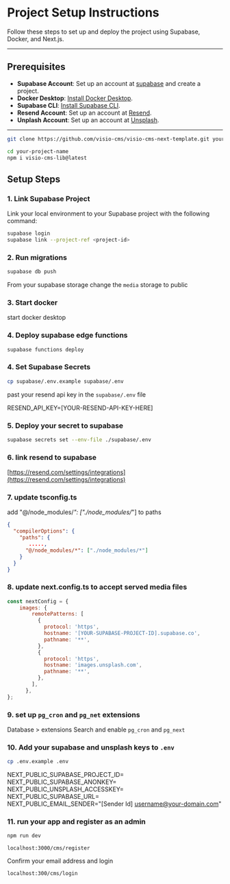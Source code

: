 # Project Setup Instructions

Follow these steps to set up and deploy the project using Supabase, Docker, and Next.js.

---

## Prerequisites
- **Supabase Account**: Set up an account at [supabase](https://supabase.com/) and create a project.
- **Docker Desktop**: [Install Docker Desktop](https://www.docker.com/products/docker-desktop).
- **Supabase CLI**: [Install Supabase CLI](https://supabase.com/docs/guides/cli).
- **Resend Account**: Set up an account at [Resend](https://resend.com).
- **Unplash Account**: Set up an account at [Unsplash](https://unsplash.com/).
---

```bash
git clone https://github.com/visio-cms/visio-cms-next-template.git your-project_name

cd your-project-name
npm i visio-cms-lib@latest
```

## Setup Steps

### 1. Link Supabase Project
Link your local environment to your Supabase project with the following command:
```bash
supabase login
supabase link --project-ref <project-id>
```

### 2. Run migrations
```bash
supabase db push
```

From your supabase storage change the `media` storage to public

### 3. Start docker
start docker desktop

### 4. Deploy supabase edge functions
```bash
supabase functions deploy
```

### 4.  Set Supabase Secrets

```bash
cp supabase/.env.example supabase/.env
```
past your resend api key in the `supabase/.env` file

RESEND_API_KEY=[YOUR-RESEND-API-KEY-HERE]


### 5.  Deploy your secret to supabase
```bash
supabase secrets set --env-file ./supabase/.env
```
### 6.  link resend to supabase
[https://resend.com/settings/integrations](https://resend.com/settings/integrations)


### 7.  update tsconfig.ts
add "@/node_modules/*": ["./node_modules/*"] to paths
```json
{
  "compilerOptions": {
    "paths": {
       .....,
      "@/node_modules/*": ["./node_modules/*"]
    }
  }
}
```
### 8.  update next.config.ts to accept served media files

```js
const nextConfig = {
    images: {
        remotePatterns: [
          {
            protocol: 'https',
            hostname: '[YOUR-SUPABASE-PROJECT-ID].supabase.co',
            pathname: '**',
          },
          {
            protocol: 'https',
            hostname: 'images.unsplash.com',
            pathname: '**',
          },
        ],
      },
};
```

### 9.  set up `pg_cron` and `pg_net` extensions
Database > extensions
Search and enable `pg_cron` and `pg_next`


### 10.  Add your supabase and unsplash keys to `.env`
```bash
cp .env.example .env
```
NEXT_PUBLIC_SUPABASE_PROJECT_ID=<br/>
NEXT_PUBLIC_SUPABASE_ANONKEY=<br/>
NEXT_PUBLIC_UNSPLASH_ACCESSKEY=<br/>
NEXT_PUBLIC_SUPABASE_URL=<br/>
NEXT_PUBLIC_EMAIL_SENDER="[Sender Id] <username@your-domain.com>"


### 11.  run your app and register as an admin
```bash
npm run dev
```

`localhost:3000/cms/register`

Confirm your email address and login

`localhost:300/cms/login`